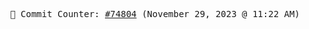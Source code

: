 <p align="center">
    <samp>
        📮 Commit Counter: <a href="https://github.com/Javascript-void0/Javascript-void0/commits/main">#74804</a> (November 29, 2023 @ 11:22 AM)
    </samp>
</p>